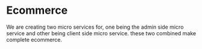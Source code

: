 # Ecommerce
We are creating two micro services for, one being the admin side micro service and other being client side micro service. these two combined make complete ecommerce.
